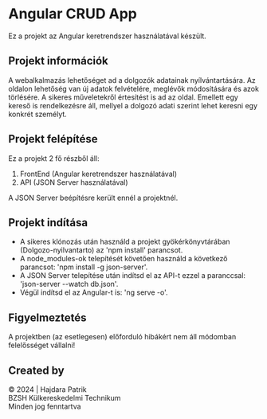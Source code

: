 # Angular CRUD App

Ez a projekt az Angular keretrendszer használatával készült.

## Projekt információk

A webalkalmazás lehetőséget ad a dolgozók adatainak nyílvántartására. Az oldalon lehetőség van új adatok felvételére, meglévők módosítására és azok törlésére. A sikeres műveletekről értesítést is ad az oldal. Emellett egy kereső is rendelkezésre áll, mellyel a dolgozó adati szerint lehet keresni egy konkrét személyt.

## Projekt felépítése

Ez a projekt 2 fő részből áll:

1. FrontEnd (Angular keretrendszer használatával)
2. API (JSON Server használatával)

A JSON Server beépítésre került ennél a projektnél.

## Projekt indítása

- A sikeres klónozás után használd a projekt gyökérkönyvtárában (Dolgozo-nyilvantarto) az 'npm install' parancsot. <br>
- A node_modules-ok telepítését követően használd a következő parancsot: 'npm install -g json-server'. <br>
- A JSON Server telepítése után indítsd el az API-t ezzel a paranccsal: 'json-server --watch db.json'. <br>
- Végül indítsd el az Angular-t is: 'ng serve -o'.

## Figyelmeztetés

A projektben (az esetlegesen) előforduló hibákért nem áll módomban felelősséget vállalni!

## Created by

&copy; 2024 | Hajdara Patrik <br> BZSH Külkereskedelmi Technikum <br> Minden jog fenntartva